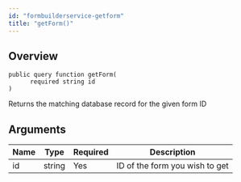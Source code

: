 ```yaml
---
id: "formbuilderservice-getform"
title: "getForm()"
---
```



## Overview




```luceescript
public query function getForm(
      required string id
)
```

Returns the matching database record for the given form ID

## Arguments


<div class="table-responsive"><table class="table"><thead><tr><th>Name</th><th>Type</th><th>Required</th><th>Description</th></tr></thead><tbody><tr><td>id</td><td>string</td><td>Yes</td><td>ID of the form you wish to get</td></tr></tbody></table></div>